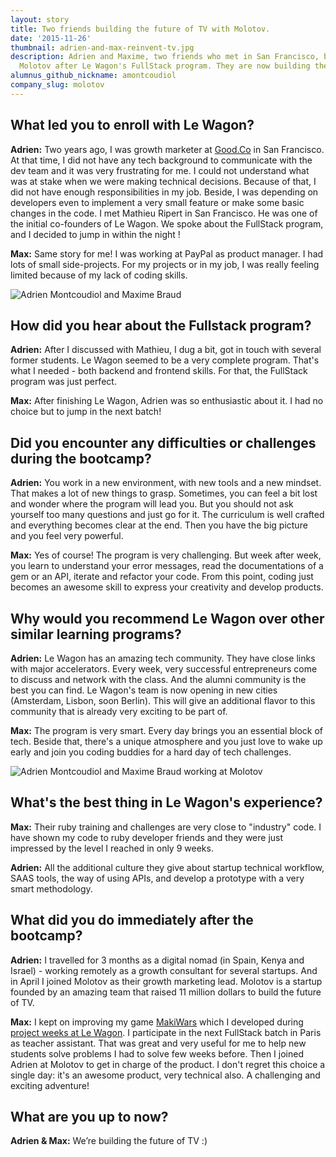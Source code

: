 ```yaml
---
layout: story
title: Two friends building the future of TV with Molotov.
date: '2015-11-26'
thumbnail: adrien-and-max-reinvent-tv.jpg
description: Adrien and Maxime, two friends who met in San Francisco, both joined
  Molotov after Le Wagon's FullStack program. They are now building the future of TV.
alumnus_github_nickname: amontcoudiol
company_slug: molotov
---
```


## What led you to enroll with Le Wagon?

**Adrien:** Two years ago, I was growth marketer at [Good.Co](http://techcrunch.com/2014/08/22/good-co/) in San Francisco. At that time, I did not have any tech background to communicate with the dev team and it was very frustrating for me. I could not understand what was at stake when we were making technical decisions. Because of that, I did not have enough responsibilities in my job. Beside, I was depending on developers even to implement a very small feature or make some basic changes in the code. I met Mathieu Ripert in San Francisco. He was one of the initial co-founders of Le Wagon. We spoke about the FullStack program, and I decided to jump in within the night !

**Max:** Same story for me! I was working at PayPal as product manager. I had lots of small side-projects. For my projects or in my job, I was really feeling limited because of my lack of coding skills.

<p><img src="https://raw.githubusercontent.com/lewagon/www-images/master/testimonials/amontcoudiol/adrien_max_inner_2.jpg" alt="Adrien Montcoudiol and Maxime Braud"></p>

## How did you hear about the Fullstack program?

**Adrien:** After I discussed with Mathieu, I dug a bit, got in touch with several former students. Le Wagon seemed to be a very complete program. That's what I needed - both backend and frontend skills. For that, the FullStack program was just perfect.

**Max:** After finishing Le Wagon, Adrien was so enthusiastic about it. I had no choice but to jump in the next batch!

## Did you encounter any difficulties or challenges during the bootcamp?

**Adrien:** You work in a new environment, with new tools and a new mindset. That makes a lot of new things to grasp. Sometimes, you can feel a bit lost and wonder where the program will lead you. But you should not ask yourself too many questions and just go for it. The curriculum is well crafted and everything becomes clear at the end. Then you have the big picture and you feel very powerful.

**Max:** Yes of course! The program is very challenging. But week after week, you learn to understand your error messages, read the documentations of a gem or an API, iterate and refactor your code. From this point, coding just becomes an awesome skill to express your creativity and develop products.

## Why would you recommend Le Wagon over other similar learning programs?

**Adrien:** Le Wagon has an amazing tech community. They have close links with major accelerators. Every week, very successful entrepreneurs come to discuss and network with the class. And the alumni community is the best you can find. Le Wagon's team is now opening in new cities (Amsterdam, Lisbon, soon Berlin). This will give an additional flavor to this community that is already very exciting to be part of.

**Max:** The program is very smart. Every day brings you an essential block of tech. Beside that, there's a unique atmosphere and you just love to wake up early and join you coding buddies for a hard day of tech challenges.

<p><img src="https://raw.githubusercontent.com/lewagon/www-images/master/testimonials/amontcoudiol/adrien_max_inner_1.jpg" alt="Adrien Montcoudiol and Maxime Braud working at Molotov"></p>


## What's the best thing in Le Wagon's experience?

**Max:** Their ruby training and challenges are very close to "industry" code. I have shown my code to ruby developer friends and they were just impressed by the level I reached in only 9 weeks.

**Adrien:** All the additional culture they give about startup technical workflow, SAAS tools, the way of using APIs, and develop a prototype with a very smart methodology.

## What did you do immediately after the bootcamp?

**Adrien:** I travelled for 3 months as a digital nomad (in Spain, Kenya and Israel) - working remotely as a growth consultant for several startups. And in April I joined Molotov as their growth marketing lead. Molotov is a startup founded by an amazing team that raised 11 million dollars to build the future of TV.

**Max:** I kept on improving my game [MakiWars](http://www.makiwars.com/) which I developed during [project weeks at Le Wagon](http://demoday.lewagon.org/9). I participate in the next FullStack batch in Paris as teacher assistant. That was great and very useful for me to help new students solve problems I had to solve few weeks before. Then I joined Adrien at Molotov to get in charge of the product. I don't regret this choice a single day: it's an awesome product, very technical also. A challenging and exciting adventure!

## What are you up to now?

**Adrien & Max:** We’re building the future of TV :)
